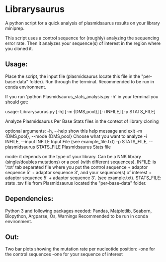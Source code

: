 # Librarysaurus

A python script for a quick analysis of plasmidsaurus results on your library miniprep.

This script uses a control sequence for (roughly) analyzing the sequencing error rate.
Then it analyzes your sequence(s) of interest in the region where you cloned it.

## Usage:

Place the script, the input file (plasmidsaurus locate this file in the "per-base-data" folder).
Run through the terminal. Recommended to be run in conda environment. 

If you run 'python Plasmidsaurus_stats_analysis.py -h' in your terminal you should get:

usage: Librarysaurus.py [-h] [-m {DMS,pool}] [-i INFILE] [-p STATS_FILE]

Analyze Plasmidsaurus Per Base Stats files in the context of library cloning

optional arguments:
  -h, --help            show this help message and exit
  -m {DMS,pool}, --mode {DMS,pool}
                        Choose what you want to analyze
  -i INFILE, --input INFILE
                        Input File (see example_file.txt)
  -p STATS_FILE, --plasmidsaurus STATS_FILE
                        Plasmidsaurus Stats file

mode: it depends on the type of your library. Can be a NNK library (single/doubles mutations) or a pool (with different sequences).
INFILE: is '.txt' tab separated file where you put the control sequence + adaptor sequence 5' + adaptor sequence 3', and your sequence(s) of interest + adaptor sequence 5' + adaptor sequence 3'. (see example.txt).
STATS_FILE: stats .tsv file from Plasmidsaurus located the "per-base-data" folder.

## Dependencies:

Python 3 and following packages needed: Pandas, Matplotlib, Seaborn, Biopython, Argparse, Os, Warnings
Recommended to be run in conda environment.

## Out:

Two bar plots showing the mutation rate per nucleotide position:
-one for the control sequences
-one for your sequence of interest

